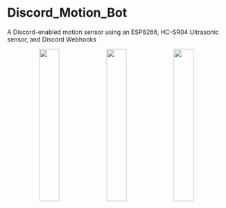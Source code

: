 # Discord_Motion_Bot
A Discord-enabled motion sensor using an ESP8266, HC-SR04 Ultrasonic sensor, and Discord Webhooks

<p align="center">
  <img src= "IMG_4519.jpg" width="30%" >
  <img src= "IMG_4541.jpg" width="30%" >
  <img src= "IMG_5054.jpg" width="30%" >
</p>


